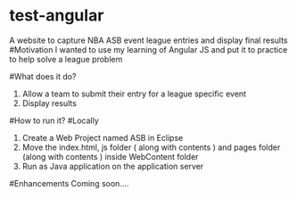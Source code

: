 # test-angular
A website to capture NBA ASB event league entries and display final results
#Motivation
I wanted to use my learning of Angular JS and put it to practice to help solve a league problem

#What does it do?
1) Allow a team to submit their entry for a league specific event
2) Display results

#How to run it?
#Locally
1) Create a Web Project named ASB in Eclipse
2) Move the index.html, js folder ( along with contents ) and pages folder (along with contents ) inside WebContent folder
3) Run as Java application on the application server

#Enhancements
Coming soon....
